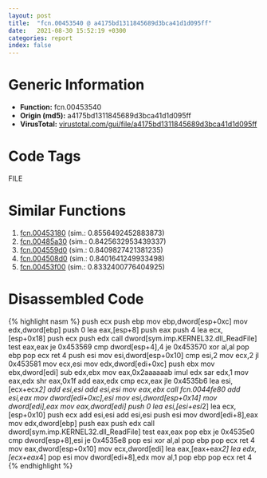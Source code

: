 ```yaml
---
layout: post
title:  "fcn.00453540 @ a4175bd1311845689d3bca41d1d095ff"
date:   2021-08-30 15:52:19 +0300
categories: report
index: false
---
```


# Generic Information
- **Function:** fcn.00453540
- **Origin (md5):** a4175bd1311845689d3bca41d1d095ff
- **VirusTotal:** [virustotal.com/gui/file/a4175bd1311845689d3bca41d1d095ff][virustotal_ref]

# Code Tags
<span class="tag" id="FILE">FILE</span>


# Similar Functions

1. [fcn.00453180][similar_1_ref] (sim.: 0.8556492452883873)
2. [fcn.00485a30][similar_2_ref] (sim.: 0.8425632953439337)
3. [fcn.004559d0][similar_3_ref] (sim.: 0.8409827421381235)
4. [fcn.004508d0][similar_4_ref] (sim.: 0.8401641249933498)
5. [fcn.00453f00][similar_5_ref] (sim.: 0.8332400776404925)


# Disassembled Code

{% highlight nasm %}
push ecx
push ebp
mov ebp,dword[esp+0xc]
mov edx,dword[ebp]
push 0
lea eax,[esp+8]
push eax
push 4
lea ecx,[esp+0x18]
push ecx
push edx
call dword[sym.imp.KERNEL32.dll_ReadFile]
test eax,eax
je 0x453569
cmp dword[esp+4],4
je 0x453570
xor al,al
pop ebp
pop ecx
ret 4
push esi
mov esi,dword[esp+0x10]
cmp esi,2
mov ecx,2
jl 0x453581
mov ecx,esi
mov edx,dword[edi+0xc]
push ebx
mov ebx,dword[edi]
sub edx,ebx
mov eax,0x2aaaaaab
imul edx
sar edx,1
mov eax,edx
shr eax,0x1f
add eax,edx
cmp ecx,eax
jle 0x4535b6
lea esi,[ecx+ecx*2]
add esi,esi
add esi,esi
mov eax,ebx
call fcn.0044fe80
add esi,eax
mov dword[edi+0xc],esi
mov esi,dword[esp+0x14]
mov dword[edi],eax
mov eax,dword[edi]
push 0
lea esi,[esi+esi*2]
lea ecx,[esp+0x10]
push ecx
add esi,esi
add esi,esi
push esi
mov dword[edi+8],eax
mov edx,dword[ebp]
push eax
push edx
call dword[sym.imp.KERNEL32.dll_ReadFile]
test eax,eax
pop ebx
je 0x4535e0
cmp dword[esp+8],esi
je 0x4535e8
pop esi
xor al,al
pop ebp
pop ecx
ret 4
mov eax,dword[esp+0x10]
mov ecx,dword[edi]
lea eax,[eax+eax*2]
lea edx,[ecx+eax*4]
pop esi
mov dword[edi+8],edx
mov al,1
pop ebp
pop ecx
ret 4
{% endhighlight %}


[similar_1_ref]: /report/fcn.00453180@a4175bd1311845689d3bca41d1d095ff
[similar_2_ref]: /report/fcn.00485a30@a4175bd1311845689d3bca41d1d095ff
[similar_3_ref]: /report/fcn.004559d0@a4175bd1311845689d3bca41d1d095ff
[similar_4_ref]: /report/fcn.004508d0@a4175bd1311845689d3bca41d1d095ff
[similar_5_ref]: /report/fcn.00453f00@a4175bd1311845689d3bca41d1d095ff
[virustotal_ref]: https://www.virustotal.com/gui/file/a4175bd1311845689d3bca41d1d095ff